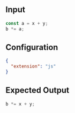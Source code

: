 
## Input
```javascript input
const a = x + y;
b *= a;
```

## Configuration
```json configuration
{
  "extension": "js"
}
```

## Expected Output
```javascript expected output
b *= x + y;
```
